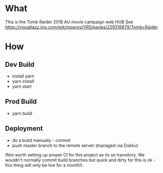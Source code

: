 # What
This is the Tomb Raider 2018 AU movie campaign web HUB
See https://visualjazz.jira.com/wiki/spaces/VRS/pages/229316879/Tomb+Raider

# How

## Dev Build

* install yarn
* yarn install
* yarn start

## Prod Build

* yarn build

## Deployment
* do a build manually - commit
* push master branch to the remote server (managed via Dokku)

(Not worth setting up proper CI for this project as its so transitory. We wouldn't normally commit build branches but quick and dirty for this is ok - this thing will only be live for a month!).


